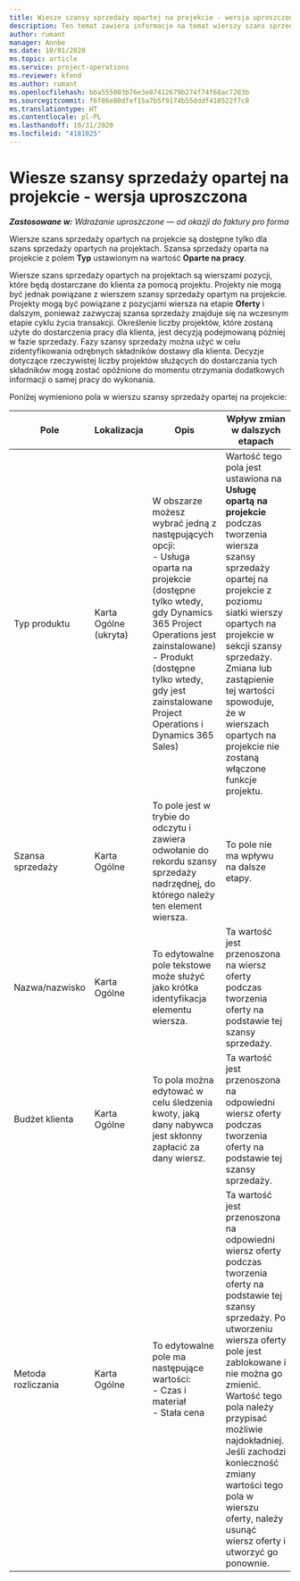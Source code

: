 ```yaml
---
title: Wiesze szansy sprzedaży opartej na projekcie - wersja uproszczona
description: Ten temat zawiera informacje na temat wierszy szans sprzedaży opartych na projekcie. (Pro)
author: rumant
manager: Annbe
ms.date: 10/01/2020
ms.topic: article
ms.service: project-operations
ms.reviewer: kfend
ms.author: rumant
ms.openlocfilehash: bba555003b76e3e87412679b274f74f68ac7203b
ms.sourcegitcommit: f6f86e80dfef15a7b5f9174b55dddf410522f7c8
ms.translationtype: HT
ms.contentlocale: pl-PL
ms.lasthandoff: 10/31/2020
ms.locfileid: "4181025"
---
```

# <a name="project-based-opportunity-lines---lite"></a>Wiesze szansy sprzedaży opartej na projekcie - wersja uproszczona

_**Zastosowane w:** Wdrażanie uproszczone — od okazji do faktury pro forma_

Wiersze szans sprzedaży opartych na projekcie są dostępne tylko dla szans sprzedaży opartych na projektach. Szansa sprzedaży oparta na projekcie z polem **Typ** ustawionym na wartość **Oparte na pracy**.

Wiersze szans sprzedaży opartych na projektach są wierszami pozycji, które będą dostarczane do klienta za pomocą projektu. Projekty nie mogą być jednak powiązane z wierszem szansy sprzedaży opartym na projekcie. Projekty mogą być powiązane z pozycjami wiersza na etapie **Oferty** i dalszym, ponieważ zazwyczaj szansa sprzedaży znajduje się na wczesnym etapie cyklu życia transakcji. Określenie liczby projektów, które zostaną użyte do dostarczenia pracy dla klienta, jest decyzją podejmowaną później w fazie sprzedaży. Fazy szansy sprzedaży można użyć w celu zidentyfikowania odrębnych składników dostawy dla klienta. Decyzje dotyczące rzeczywistej liczby projektów służących do dostarczania tych składników mogą zostać opóźnione do momentu otrzymania dodatkowych informacji o samej pracy do wykonania.

Poniżej wymieniono pola w wierszu szansy sprzedaży opartej na projekcie:

| **Pole** | **Lokalizacja** | **Opis** | **Wpływ zmian w dalszych etapach** |
| --- | --- | --- | --- |
| Typ produktu | Karta Ogólne (ukryta) | W obszarze możesz wybrać jedną z następujących opcji:</br>- Usługa oparta na projekcie (dostępne tylko wtedy, gdy Dynamics 365 Project Operations jest zainstalowane)</br>- Produkt (dostępne tylko wtedy, gdy jest zainstalowane Project Operations i Dynamics 365 Sales) | Wartość tego pola jest ustawiona na **Usługę opartą na projekcie** podczas tworzenia wiersza szansy sprzedaży opartej na projekcie z poziomu siatki wierszy opartych na projekcie w sekcji szansy sprzedaży. <br> Zmiana lub zastąpienie tej wartości spowoduje, że w wierszach opartych na projekcie nie zostaną włączone funkcje projektu. |
| Szansa sprzedaży | Karta Ogólne | To pole jest w trybie do odczytu i zawiera odwołanie do rekordu szansy sprzedaży nadrzędnej, do którego należy ten element wiersza. | To pole nie ma wpływu na dalsze etapy. |
| Nazwa/nazwisko | Karta Ogólne | To edytowalne pole tekstowe może służyć jako krótka identyfikacja elementu wiersza. | Ta wartość jest przenoszona na wiersz oferty podczas tworzenia oferty na podstawie tej szansy sprzedaży. |
| Budżet klienta | Karta Ogólne | To pola można edytować w celu śledzenia kwoty, jaką dany nabywca jest skłonny zapłacić za dany wiersz. | Ta wartość jest przenoszona na odpowiedni wiersz oferty podczas tworzenia oferty na podstawie tej szansy sprzedaży. |
| Metoda rozliczania | Karta Ogólne | To edytowalne pole ma następujące wartości:</br>- Czas i materiał</br>- Stała cena | Ta wartość jest przenoszona na odpowiedni wiersz oferty podczas tworzenia oferty na podstawie tej szansy sprzedaży. Po utworzeniu wiersza oferty pole jest zablokowane i nie można go zmienić. Wartość tego pola należy przypisać możliwie najdokładniej. Jeśli zachodzi konieczność zmiany wartości tego pola w wierszu oferty, należy usunąć wiersz oferty i utworzyć go ponownie. |
